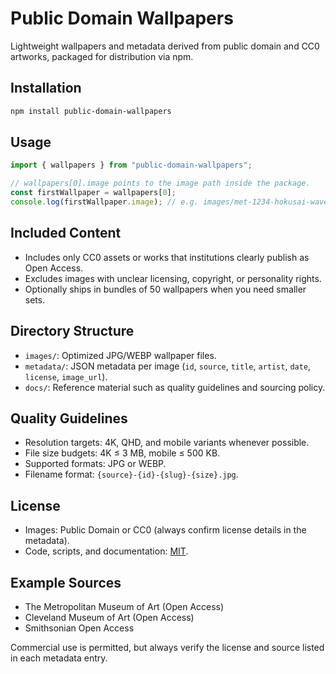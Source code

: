 # Public Domain Wallpapers

Lightweight wallpapers and metadata derived from public domain and CC0 artworks, packaged for distribution via npm.

## Installation

```bash
npm install public-domain-wallpapers
```

## Usage

```js
import { wallpapers } from "public-domain-wallpapers";

// wallpapers[0].image points to the image path inside the package.
const firstWallpaper = wallpapers[0];
console.log(firstWallpaper.image); // e.g. images/met-1234-hokusai-wave-4k.jpg
```

## Included Content

- Includes only CC0 assets or works that institutions clearly publish as Open Access.
- Excludes images with unclear licensing, copyright, or personality rights.
- Optionally ships in bundles of 50 wallpapers when you need smaller sets.

## Directory Structure

- `images/`: Optimized JPG/WEBP wallpaper files.
- `metadata/`: JSON metadata per image (`id`, `source`, `title`, `artist`, `date`, `license`, `image_url`).
- `docs/`: Reference material such as quality guidelines and sourcing policy.

## Quality Guidelines

- Resolution targets: 4K, QHD, and mobile variants whenever possible.
- File size budgets: 4K ≤ 3 MB, mobile ≤ 500 KB.
- Supported formats: JPG or WEBP.
- Filename format: `{source}-{id}-{slug}-{size}.jpg`.

## License

- Images: Public Domain or CC0 (always confirm license details in the metadata).
- Code, scripts, and documentation: [MIT](LICENSE).

## Example Sources

- The Metropolitan Museum of Art (Open Access)
- Cleveland Museum of Art (Open Access)
- Smithsonian Open Access

Commercial use is permitted, but always verify the license and source listed in each metadata entry.
